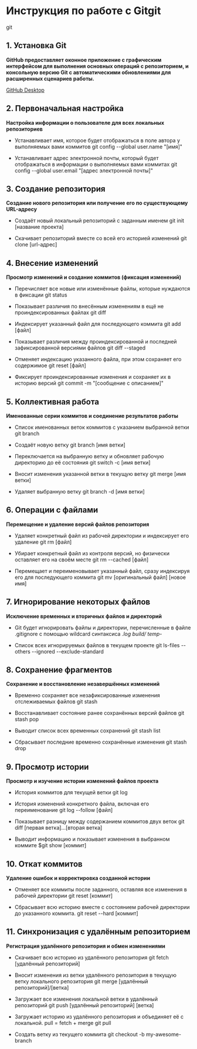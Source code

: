 # Инструкция по работе с Gitgit 
git
## 1. Установка Git

**GitHub предоставляет оконное приложение с графическим интерфейсом для выполнения основных операций с репозиторием, и консольную версию Git с автоматическими обновлениями для расширенных сценариев работы.**

[GitHub Desktop](desktop.github.com)

## 2. Первоначальная настройка

**Настройка информации о пользователе для всех локальных репозиториев**

- Устанавливает имя, которое будет отображаться в поле автора у выполняемых вами коммитов
git config --global user.name "[имя]"

- Устанавливает адрес электронной почты, который будет отображаться в информации о выполняемых вами коммитах
git config --global user.email "[адрес электронной почты]"

## 3. Создание репозитория

**Создание нового репозитория или получение его по существующему URL-адресу**

- Создаёт новый локальный репозиторий с заданным именем
git init [название проекта]

- Скачивает репозиторий вместе со всей его историей изменений
git clone [url-адрес]

## 4. Внесение изменений

**Просмотр изменений и создание коммитов (фиксация изменений)**

- Перечисляет все новые или изменённые файлы, которые нуждаются в фиксации
git status

- Показывает различия по внесённым изменениям в ещё не проиндексированных файлах
git diff

- Индексирует указанный файл для последующего коммита
git add [файл]

- Показывает различия между проиндексированной и последней зафиксированной версиями файлов
git diff --staged

- Отменяет индексацию указанного файла, при этом сохраняет его содержимое
git reset [файл]

- Фиксирует проиндексированные изменения и сохраняет их в историю версий
git commit -m "[сообщение с описанием]"

## 5. Коллективная работа

**Именованные серии коммитов и соединение результатов работы**

- Список именованных веток коммитов с указанием выбранной ветки
git branch

- Создаёт новую ветку
git branch [имя ветки]

- Переключается на выбранную ветку и обновляет рабочую директорию до её состояния
git switch -c [имя ветки]

- Вносит изменения указанной ветки в текущую ветку
git merge [имя ветки]

- Удаляет выбранную ветку
git branch -d [имя ветки]

## 6. Операции с файлами

**Перемещение и удаление версий файлов репозитория**

- Удаляет конкретный файл из рабочей директории и индексирует его удаление
git rm [файл]

- Убирает конкретный файл из контроля версий, но физически оставляет его на своём месте
git rm --cached [файл]

- Перемещает и переименовывает указанный файл, сразу индексируя его для последующего коммита
git mv [оригинальный файл] [новое имя]



## 7. Игнорирование некоторых файлов
**Исключение временных и вторичных файлов и директорий**

- Git будет игнорировать файлы и директории, перечисленные в файле .gitignore с помощью wildcard синтаксиса
*.log
build/
temp-*

- Список всех игнорируемых файлов в текущем проекте
git ls-files --others --ignored --exclude-standard

## 8. Сохранение фрагментов

**Сохранение и восстановление незавершённых изменений**

- Временно сохраняет все незафиксированные изменения отслеживаемых файлов
git stash

- Восстанавливает состояние ранее сохранённых версий файлов
git stash pop

- Выводит список всех временных сохранений
git stash list

- Сбрасывает последние временно сохранённыe изменения
git stash drop



## 9. Просмотр истории

**Просмотр и изучение истории изменений файлов проекта**

- История коммитов для текущей ветки
git log

- История изменений конкретного файла, включая его переименование
git log --follow [файл]

- Показывает разницу между содержанием коммитов двух веток
git diff [первая ветка]...[вторая ветка]

- Выводит информацию и показывает изменения в выбранном коммите
$git show [коммит]

## 10. Откат коммитов

**Удаление ошибок и корректировка созданной истории**

- Отменяет все коммиты после заданного, оставляя все изменения в рабочей директории
git reset [коммит]

- Сбрасывает всю историю вместе с состоянием рабочей директории до указанного коммита.
git reset --hard [коммит]

## 11. Синхронизация с удалённым репозиторием

**Регистрация удалённого репозитория и обмен изменениями**
- Скачивает всю историю из удалённого репозитория
git fetch [удалённый репозиторий]

- Вносит изменения из ветки удалённого репозитория в текущую ветку локального репозитория
git merge [удалённый репозиторий]/[ветка]

- Загружает все изменения локальной ветки в удалённый репозиторий
git push [удалённый репозиторий] [ветка]

- Загружает историю из удалённого репозитория и объединяет её с локальной. pull = fetch + merge
git pull

- Создать ветку из текущего коммита
git checkout -b my-awesome-branch